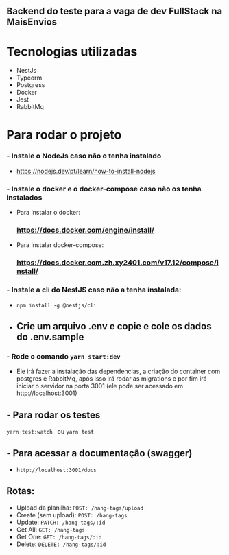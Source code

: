 ## Backend do teste para a vaga de dev FullStack na MaisEnvios

# Tecnologias utilizadas

- NestJs
- Typeorm
- Postgress
- Docker
- Jest
- RabbitMq

# Para rodar o projeto

### - Instale o NodeJs caso não o tenha instalado

- https://nodejs.dev/pt/learn/how-to-install-nodejs

### - Instale o docker e o docker-compose caso não os tenha instalados

- Para instalar o docker:
  ### https://docs.docker.com/engine/install/
- Para instalar docker-compose:
  ### https://docs.docker.com.zh.xy2401.com/v17.12/compose/install/

### - Instale a cli do NestJS caso não a tenha instalada:

- `npm install -g @nestjs/cli`

- ## Crie um arquivo .env e copie e cole os dados do .env.sample

### - Rode o comando `yarn start:dev`

- Ele irá fazer a instalação das dependencias, a criação do container com postgres e RabbitMq, após isso irá rodar as migrations e por fim irá iniciar o servidor na porta 3001 (ele pode ser acessado em http://localhost:3001)

## - Para rodar os testes

`yarn test:watch ` ou `yarn test`

## - Para acessar a documentação (swagger)

- `http://localhost:3001/docs`

## Rotas:

- Upload da planilha: `POST: /hang-tags/upload`
- Create (sem upload): `POST: /hang-tags`
- Update: `PATCH: /hang-tags/:id`
- Get All: `GET: /hang-tags`
- Get One: `GET: /hang-tags/:id`
- Delete: `DELETE: /hang-tags/:id`
